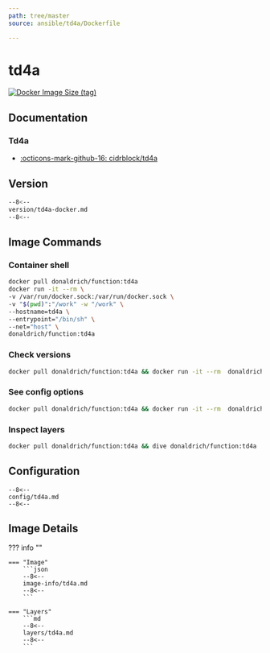```yaml
---
path: tree/master
source: ansible/td4a/Dockerfile

---
```


# td4a

[![Docker Image Size (tag)](https://img.shields.io/docker/image-size/donaldrich/function/td4a?color=blue&label=donaldrich/function:td4a&logo=docker&style=flat-square)](https://hub.docker.com/r/donaldrich/function/td4a)

## Documentation

### Td4a

* [:octicons-mark-github-16: cidrblock/td4a](https://github.com/cidrblock/td4a)

## Version

```sh
--8<--
version/td4a-docker.md
--8<--
```

## Image Commands

### Container shell

```sh
docker pull donaldrich/function:td4a
docker run -it --rm \
-v /var/run/docker.sock:/var/run/docker.sock \
-v "$(pwd)":"/work" -w "/work" \
--hostname=td4a \
--entrypoint="/bin/sh" \
--net="host" \
donaldrich/function:td4a
```

### Check versions

```sh
docker pull donaldrich/function:td4a && docker run -it --rm  donaldrich/function:td4a validate
```

### See config options

```sh
docker pull donaldrich/function:td4a && docker run -it --rm  donaldrich/function:td4a help
```

### Inspect layers

```sh
docker pull donaldrich/function:td4a && dive donaldrich/function:td4a
```

## Configuration

```
--8<--
config/td4a.md
--8<--
```

## Image Details

??? info ""

    === "Image"
        ```json
        --8<--
        image-info/td4a.md
        --8<--
        ```

    === "Layers"
        ```md
        --8<--
        layers/td4a.md
        --8<--
        ```
